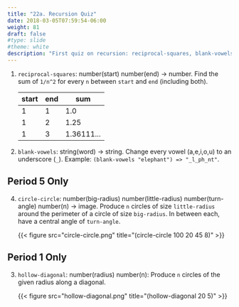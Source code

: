 ```yaml
---
title: "22a. Recursion Quiz"
date: 2018-03-05T07:59:54-06:00
weight: 81
draft: false
#type: slide
#theme: white
description: "First quiz on recursion: reciprocal-squares, blank-vowels, hollow-diagonal."
---
```


1. `reciprocal-squares`: number(start) number(end) -> number. Find the sum of `1/n^2` for every `n` between `start` and `end` (including both).

    |start|end|sum  |
    |-----|---|-----|
    | 1   | 1 | 1.0 |
    | 1   | 2 |1.25 |
    | 1   | 3 |1.36111... |

2. `blank-vowels`: string(word) -> string. Change every vowel (a,e,i,o,u) to an underscore (`_`). Example: `(blank-vowels "elephant") => "_l_ph_nt"`.


## Period 5 Only

4. `circle-circle`: number(big-radius) number(little-radius) number(turn-angle) number(n) -> image. Produce `n` circles of size `little-radius` around the perimeter of a circle of size `big-radius`. In between each, have a central angle of `turn-angle`.

    {{< figure src="circle-circle.png" title="(circle-circle 100 20 45 8)" >}}
    
    
## Period 1 Only

3. `hollow-diagonal`: number(radius) number(n): Produce `n` circles of the given radius along a diagonal.

    {{< figure src="hollow-diagonal.png" title="(hollow-diagonal 20 5)" >}} 


